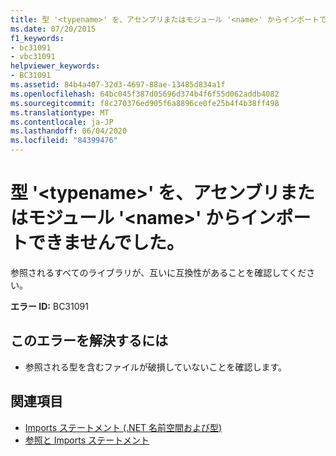 ```yaml
---
title: 型 '<typename>' を、アセンブリまたはモジュール '<name>' からインポートできませんでした。
ms.date: 07/20/2015
f1_keywords:
- bc31091
- vbc31091
helpviewer_keywords:
- BC31091
ms.assetid: 84b4a407-32d3-4697-88ae-13485d834a1f
ms.openlocfilehash: 64bc045f387d05696d374b4f6f55d062addb4082
ms.sourcegitcommit: f8c270376ed905f6a8896ce0fe25b4f4b38ff498
ms.translationtype: MT
ms.contentlocale: ja-JP
ms.lasthandoff: 06/04/2020
ms.locfileid: "84399476"
---
```

# <a name="import-of-type-typename-from-assembly-or-module-name-failed"></a>型 '\<typename>' を、アセンブリまたはモジュール '\<name>' からインポートできませんでした。
参照されるすべてのライブラリが、互いに互換性があることを確認してください。  
  
 **エラー ID:** BC31091  
  
## <a name="to-correct-this-error"></a>このエラーを解決するには  
  
- 参照される型を含むファイルが破損していないことを確認します。  
  
## <a name="see-also"></a>関連項目

- [Imports ステートメント (.NET 名前空間および型)](../language-reference/statements/imports-statement-net-namespace-and-type.md)
- [参照と Imports ステートメント](../programming-guide/program-structure/references-and-the-imports-statement.md)
